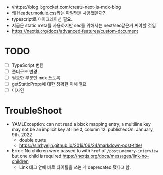 - vhttps://blog.logrocket.com/create-next-js-mdx-blog
- 왜 Header.module.css라는 파일명을 사용했을까?
- typescript로 마이그레이션 필요..
- 지금은 static meta를 사용하지만 seo를 위해서는 next/seo같은거 써야할 것임
- https://nextjs.org/docs/advanced-features/custom-document

# TODO
- [ ] TypeScript 변환
- [ ] 폴더구조 변경
- [ ] 필요한 부분만 mdx 쓰도록
- [ ] getStaticProps에 대한 정확한 이해 필요
- [ ] 디자인

# TroubleShoot
- YAMLException: can not read a block mapping entry; a multiline key may not be an implicit key at line 3, column 12:
    publishedOn: January, 9th. 2022
  - double quote
  - https://simhyejin.github.io/2016/06/24/markdown-post-title/
- Error: No children were passed to <Link> with `href` of `/posts/memory-interview` but one child is required https://nextjs.org/docs/messages/link-no-children
  - Link 태그 안에 바로 타이틀을 쓰는 게 deprecated 됐다고 함.

